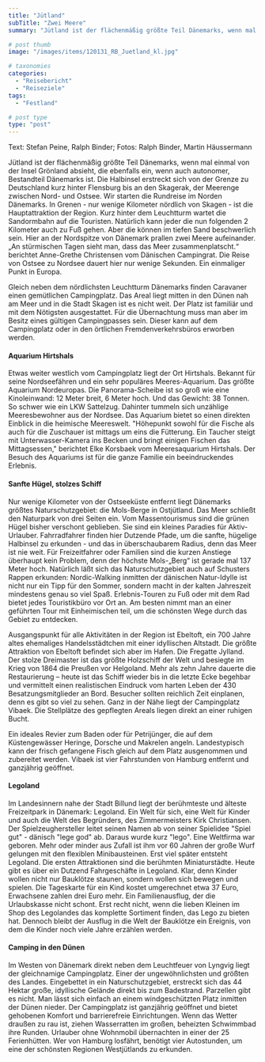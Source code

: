 ```yaml
---
title: "Jütland"
subTitle: "Zwei Meere"
summary: "Jütland ist der flächenmäßig größte Teil Dänemarks, wenn mal einmal von der Insel Grönland absieht, die ebenfalls ein, wenn auch autonomer, Bestandteil Dänemarks ist. Die Halbinsel erstreckt sich von der Grenze zu Deutschland kurz hinter Flensburg bis an den Skagerak, der Meerenge zwischen Nord- und Ostsee. Wir starten die Rundreise im Norden Dänemarks. }"

# post thumb
image: "/images/items/120131_RB_Juetland_kl.jpg"

# taxonomies
categories: 
  - "Reisebericht"
  - "Reiseziele"
tags:
  - "Festland"

# post type
type: "post"
---
```


Text: Stefan Peine, Ralph Binder; Fotos: Ralph Binder, Martin Häussermann

Jütland ist der flächenmäßig größte Teil Dänemarks, wenn mal einmal von der Insel Grönland absieht, die ebenfalls ein, wenn auch autonomer, Bestandteil Dänemarks ist. Die Halbinsel erstreckt sich von der Grenze zu Deutschland kurz hinter Flensburg bis an den Skagerak, der Meerenge zwischen Nord- und Ostsee. Wir starten die Rundreise im Norden Dänemarks. In Grenen - nur wenige Kilometer nördlich von Skagen - ist die Hauptattraktion der Region. Kurz hinter dem Leuchtturm wartet die Sandormbahn auf die Touristen. Natürlich kann jeder die nun folgenden 2 Kilometer auch zu Fuß gehen. Aber die können im tiefen Sand beschwerlich sein. Hier an der Nordspitze von Dänemark prallen zwei Meere aufeinander. „An stürmischen Tagen sieht man, dass das Meer zusammenplatscht.“ berichtet Anne-Grethe Christensen vom Dänischen Campingrat. Die Reise von Ostsee zu Nordsee dauert hier nur wenige Sekunden. Ein einmaliger Punkt in Europa.

Gleich neben dem nördlichsten Leuchtturm Dänemarks finden Caravaner einen gemütlichen Campingplatz. Das Areal liegt mitten in den Dünen nah am Meer und in die Stadt Skagen ist es nicht weit. Der Platz ist familiär und mit dem Nötigsten ausgestattet. Für die Übernachtung muss man aber im Besitz eines gültigen Campingpasses sein. Dieser kann auf dem Campingplatz oder in den örtlichen Fremdenverkehrsbüros erworben werden.  

#### Aquarium Hirtshals

Etwas weiter westlich vom Campingplatz liegt der Ort Hirtshals. Bekannt für seine Nordseefähren und ein sehr populäres Meeres-Aquarium. Das größte Aquarium Nordeuropas. Die Panorama-Scheibe ist so groß wie eine Kinoleinwand: 12 Meter breit, 6 Meter hoch. Und das Gewicht: 38 Tonnen. So schwer wie ein LKW Sattelzug. Dahinter tummeln sich unzählige Meeresbewohner aus der Nordsee. Das Aquarium bietet so einen direkten Einblick in die heimische Meereswelt. "Höhepunkt sowohl für die Fische als auch für die Zuschauer ist mittags um eins die Fütterung. Ein Taucher steigt mit Unterwasser-Kamera ins Becken und bringt einigen Fischen das Mittagsessen," berichtet Elke Korsbaek vom Meeresaquarium Hirtshals. Der Besuch des Aquariums ist für die ganze Familie ein beeindruckendes Erlebnis.  

#### Sanfte Hügel, stolzes Schiff

Nur wenige Kilometer von der Ostseeküste entfernt liegt Dänemarks größtes Naturschutzgebiet: die Mols-Berge in Ostjütland. Das Meer schließt den Naturpark von drei Seiten ein. Vom Massentourismus sind die grünen Hügel bisher verschont geblieben. Sie sind ein kleines Paradies für Aktiv-Urlauber. Fahrradfahrer finden hier Dutzende Pfade, um die sanfte, hügelige Halbinsel zu erkunden - und das in überschaubarem Radius, denn das Meer ist nie weit. Für Freizeitfahrer oder Familien sind die kurzen Anstiege überhaupt kein Problem, denn der höchste Mols-„Berg“ ist gerade mal 137 Meter hoch. Natürlich läßt sich das Naturschutzgebiet auch auf Schusters Rappen erkunden: Nordic-Walking inmitten der dänischen Natur-Idylle ist nicht nur ein Tipp für den Sommer, sondern macht in der kalten Jahreszeit mindestens genau so viel Spaß. Erlebnis-Touren zu Fuß oder mit dem Rad bietet jedes Touristikbüro vor Ort an. Am besten nimmt man an einer geführten Tour mit Einheimischen teil, um die schönsten Wege durch das Gebiet zu entdecken.  

 Ausgangspunkt für alle Aktivitäten in der Region ist Ebeltoft, ein 700 Jahre altes ehemaliges Handelsstädtchen mit einer idyllischen Altstadt. Die größte Attraktion von Ebeltoft befindet sich aber im Hafen. Die Fregatte Jylland. Der stolze Dreimaster ist das größte Holzschiff der Welt und besiegte im Krieg von 1864 die Preußen vor Helgoland. Mehr als zehn Jahre dauerte die Restaurierung – heute ist das Schiff wieder bis in die letzte Ecke begehbar und vermittelt einen realistischen Eindruck vom harten Leben der 430 Besatzungsmitglieder an Bord. Besucher sollten reichlich Zeit einplanen, denn es gibt so viel zu sehen. Ganz in der Nähe liegt der Campingplatz Vibaek. Die Stellplätze des gepflegten Areals liegen direkt an einer ruhigen Bucht.  

 Ein ideales Revier zum Baden oder für Petrijünger, die auf dem Küstengewässer Heringe, Dorsche und Makrelen angeln. Landestypisch kann der frisch gefangene Fisch gleich auf dem Platz ausgenommen und zubereitet werden. Vibaek ist vier Fahrstunden von Hamburg entfernt und ganzjährig geöffnet.  

#### Legoland

Im Landesinnern nahe der Stadt Billund liegt der berühmteste und älteste Freizeitpark in Dänemark: Legoland. Ein Welt für sich, eine Welt für Kinder und auch die Welt des Begründers, des Zimmermeisters Kirk Christiansen. Der Spielzeughersteller leitet seinen Namen ab von seiner Spielidee "Spiel gut" - dänisch "lege god" ab. Daraus wurde kurz "lego". Eine Weltfirma war geboren. Mehr oder minder aus Zufall ist ihm vor 60 Jahren der große Wurf gelungen mit den flexiblen Minibausteinen. Erst viel später entsteht Legoland. Die ersten Attraktionen sind die berühmten Miniaturstädte. Heute gibt es über ein Dutzend Fahrgeschäfte in Legoland. Klar, denn Kinder wollen nicht nur Bauklötze staunen, sondern wollen sich bewegen und spielen. Die Tageskarte für ein Kind kostet umgerechnet etwa 37 Euro, Erwachsene zahlen drei Euro mehr. Ein Familienausflug, der die Urlaubskasse nicht schont. Erst recht nicht, wenn die lieben Kleinen im Shop des Legolandes das komplette Sortiment finden, das Lego zu bieten hat. Dennoch bleibt der Ausflug in die Welt der Bauklötze ein Ereignis, von dem die Kinder noch viele Jahre erzählen werden.  

#### Camping in den Dünen

Im Westen von Dänemark direkt neben dem Leuchtfeuer von Lyngvig liegt der gleichnamige Campingplatz. Einer der ungewöhnlichsten und größten des Landes. Eingebettet in ein Naturschutzgebiet, erstreckt sich das 44 Hektar große, idyllische Gelände direkt bis zum Badestrand. Parzellen gibt es nicht. Man lässt sich einfach an einem windgeschützten Platz inmitten der Dünen nieder. Der Campingplatz ist ganzjährig geöffnet und bietet gehobenen Komfort und barrierefreie Einrichtungen. Wenn das Wetter draußen zu rau ist, ziehen Wasserratten im großen, beheizten Schwimmbad ihre Runden. Urlauber ohne Wohnmobil übernachten in einer der 25 Ferienhütten. Wer von Hamburg losfährt, benötigt vier Autostunden, um eine der schönsten Regionen Westjütlands zu erkunden.